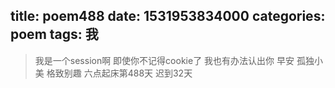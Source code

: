 title: poem488
date: 1531953834000
categories: poem
tags: 我
---
> 我是一个session啊
即使你不记得cookie了
我也有办法认出你
早安
孤独小美
格致别趣
六点起床第488天 迟到32天